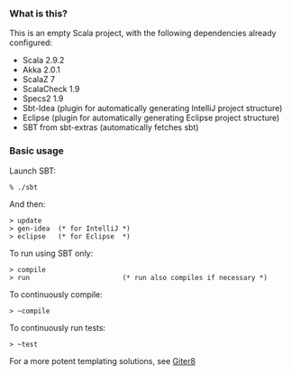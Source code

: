 ### What is this?

This is an empty Scala project, with the following dependencies already configured:

* Scala 2.9.2
* Akka 2.0.1
* ScalaZ 7
* ScalaCheck 1.9
* Specs2 1.9
* Sbt-Idea (plugin for automatically generating IntelliJ project structure)
* Eclipse  (plugin for automatically generating Eclipse  project structure)
* SBT from sbt-extras (automatically fetches sbt)

### Basic usage

Launch SBT:

```
% ./sbt
```

And then:

```
> update 
> gen-idea  (* for IntelliJ *)
> eclipse 	(* for Eclipse  *)
```

To run using SBT only:

```
> compile
> run						(* run also compiles if necessary *)
```

To continuously compile:

```
> ~compile
```

To continuously run tests:

```
> ~test
```

For a more potent templating solutions, see [Giter8](https://github.com/n8han/giter8)